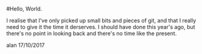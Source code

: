 #Hello, World.

I realise that I've only picked up small bits and pieces of git, and that I really need to give it the time it derserves.
I should have done this year's ago, but there's no point in looking back and there's no time like the present.

alan 17/10/2017
